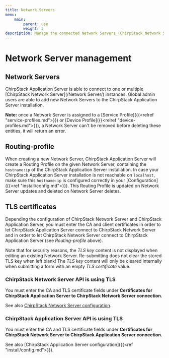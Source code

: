 ```yaml
---
title: Network Servers
menu:
    main:
        parent: use
        weight: 3
description: Manage the connected Network Servers (ChirpStack Network Server instances), supporting multiple regions.
---
```


# Network Server management

## Network Servers

ChirpStack Application Server is able to connect to one or multiple [ChirpStack Network Server](/Network Server/)
instances. Global admin users are able to add new
Network Servers to the ChirpStack Application Server installation.

**Note:** once a Network Server is assigned to a
[Service Profile]({{<relref "service-profiles.md">}}) or
[Device Profile]({{<relref "device-profiles.md">}}), a Network Server can't
be removed before deleting these entities, it will return an error.

## Routing-profile

When creating a new Network Server, ChirpStack Application Server will create a
Routing Profile on the given Network Server, containing the `hostname:ip`
of the ChirpStack Application Server installation. In case your ChirpStack Application Server installation
is not reachable on `localhost`, make sure this `hostname:ip` is configured
correctly in your [Configuration]({{<ref "install/config.md">}}).
This Routing Profile is updated on Network Server updates and deleted on
Network Server deletes.

## TLS certificates

Depending the configuration of ChirpStack Network Server and ChirpStack Application Server, you must enter
the CA and client certificates in order to let ChirpStack Application Server connect to
ChirpStack Network Server and in order to let ChirpStack Network Server connect to ChirpStack Application Server
(see *Routing-profile* above).

Note that for security reasons, the *TLS key* content is not displayed
when editing an existing Network Server. Re-submitting does not clear the
stored TLS key when left blank! The *TLS key* content will only be cleared
internally when submitting a form with an empty *TLS certificate* value.

### ChirpStack Network Server API is using TLS

You must enter the CA and TLS certificate fields under
**Certificates for ChirpStack Application Server to ChirpStack Network Server connection**.

See also [ChirpStack Network Server configuration](https://www.chirpstack.io/network-server/install/config/).

### ChirpStack Application Server API is using TLS

You must enter the CA and TLS certificate fields under
**Certificates for ChirpStack Network Server to ChirpStack Application Server connection**.

See also [ChirpStack Application Server configuration]({{<ref "install/config.md">}}).
